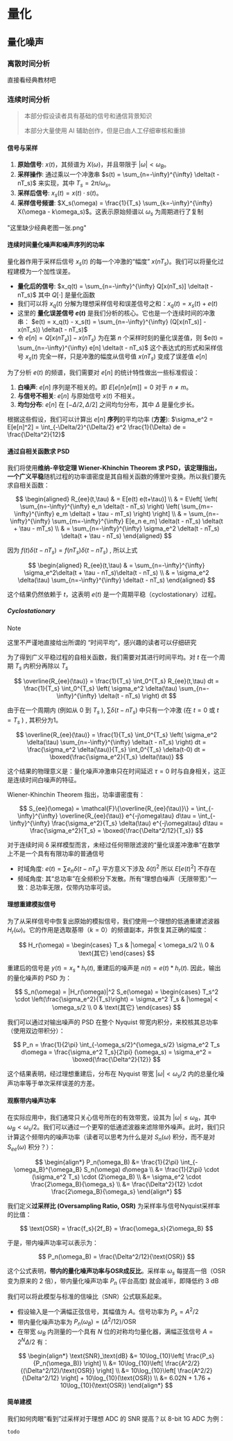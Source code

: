 # 量化

## 量化噪声

### 离散时间分析

直接看经典教材吧

### 连续时间分析

> 本部分假设读者具有基础的信号和通信背景知识
> 
> 本部分大量使用 AI 辅助创作，但是已由人工仔细审核和重排

#### 信号与采样

1.  **原始信号**: $x(t)$，其频谱为 $X(\omega)$，并且带限于 $|\omega| < \omega_B$。
2.  **采样操作**: 通过乘以一个冲激串 $s(t) = \sum_{n=-\infty}^{\infty} \delta(t - nT_s)$ 来实现，其中 $T_s = 2\pi/\omega_s$。
3.  **采样后信号**: $x_s(t) = x(t) \cdot s(t)$。
4.  **采样信号频谱**: $X_s(\omega) = \frac{1}{T_s} \sum_{k=-\infty}^{\infty} X(\omega - k\omega_s)$。这表示原始频谱以 $\omega_s$ 为周期进行了复制

"这里缺少经典老图一张.png"

#### 连续时间量化噪声和噪声序列的功率

量化器作用于采样后信号 $x_s(t)$ 的每一个冲激的“幅度” $x(nT_s)$。我们可以将量化过程建模为一个加性误差。

- **量化后的信号**: $x_q(t) = \sum_{n=-\infty}^{\infty} Q[x(nT_s)] \delta(t - nT_s)$ 其中 $Q[\cdot]$ 是量化函数
- 我们可以将 $x_q(t)$ 分解为理想采样信号和误差信号之和：$x_q(t) = x_s(t) + e(t)$
- 这里的 **量化误差信号 $e(t)$** 是我们分析的核心。它也是一个连续时间的冲激串： $e(t) = x_q(t) - x_s(t) = \sum_{n=-\infty}^{\infty} (Q[x(nT_s)] - x(nT_s)) \delta(t - nT_s)$
- 令 $e[n] = Q[x(nT_s)] - x(nT_s)$ 为在第 $n$ 个采样时刻的量化误差值，则 $e(t) = \sum_{n=-\infty}^{\infty} e[n] \delta(t - nT_s)$ 这个表达式的形式和采样信号 $x_s(t)$ 完全一样，只是冲激的幅度从信号值 $x(nT_s)$ 变成了误差值 $e[n]$

为了分析 $e(t)$ 的频谱，我们需要对 $e[n]$ 的统计特性做出一些标准假设：
1.  **白噪声**: $e[n]$ 序列是不相关的。即 $E[e[n]e[m]] = 0$ 对于 $n \neq m$。
2.  **与信号不相关**: $e[n]$ 与原始信号 $x(t)$ 不相关。
3.  **均匀分布**: $e[n]$ 在 $[-\Delta/2, \Delta/2]$ 之间均匀分布，其中 $\Delta$ 是量化步长。

根据这些假设，我们可以计算出 $e[n]$ **序列**的平均功率 (**方差**): $\sigma_e^2 = E[e[n]^2] = \int_{-\Delta/2}^{\Delta/2} e^2 \frac{1}{\Delta} de = \frac{\Delta^2}{12}$

#### 通过自相关函数求 PSD

我们将使用**维纳-辛钦定理 Wiener-Khinchin Theorem **求 PSD，该定理指出，一个**广义平稳**随机过程的功率谱密度是其自相关函数的傅里叶变换。所以我们要先求自相关函数：

$$
\begin{aligned}
R_{ee}(t,\tau)
& = E[e(t) e(t+\tau)] \\
& = E\left[ \left( \sum_{n=-\infty}^{\infty} e_n \delta(t - nT_s) \right) \left( \sum_{m=-\infty}^{\infty} e_m \delta(t + \tau - mT_s) \right) \right] \\
& = \sum_{n=-\infty}^{\infty} \sum_{m=-\infty}^{\infty} E[e_n e_m] \delta(t - nT_s) \delta(t + \tau - mT_s) \\
& = \sum_{n=-\infty}^{\infty} \sigma_e^2 \delta(t - nT_s) \delta(t + \tau - nT_s)
\end{aligned}
$$

因为 $f(t) \delta(t-nT_s) = f(nT_s) \delta(t-nT_s)$ , 所以上式

$$
\begin{aligned}
R_{ee}(t,\tau)
& = \sum_{n=-\infty}^{\infty} \sigma_e^2\delta(t + \tau - nT_s)\delta(t - nT_s) \\
& = \sigma_e^2 \delta(\tau) \sum_{n=-\infty}^{\infty} \delta(t - nT_s)
\end{aligned}
$$

这个结果仍然依赖于 $t$，这表明 $e(t)$ 是一个周期平稳（cyclostationary）过程。

##### Cyclostationary

> [!NOTE]
>
> 这里不严谨地直接给出所谓的 “时间平均”，感兴趣的读者可以仔细研究

为了得到广义平稳过程的自相关函数，我们需要对其进行时间平均。对 $t$ 在一个周期 $T_s$ 内积分再除以 $T_s$ 

$$
\overline{R_{ee}(\tau)} = \frac{1}{T_s} \int_0^{T_s} R_{ee}(t,\tau) dt = \frac{1}{T_s} \int_0^{T_s} \left( \sigma_e^2 \delta(\tau) \sum_{n=-\infty}^{\infty} \delta(t - nT_s) \right) dt
$$

由于在一个周期内 (例如从 0 到 $T_s$ ), $\sum \delta(t-nT_s)$ 中只有一个冲激 (在 $t=0$ 或 $t=T_s$ ) , 其积分为1。

$$
\overline{R_{ee}(\tau)} 
= \frac{1}{T_s} \int_0^{T_s} \left( \sigma_e^2 \delta(\tau) \sum_{n=-\infty}^{\infty} \delta(t - nT_s) \right) dt
= \frac{\sigma_e^2 \delta(\tau)}{T_s} \int_0^{T_s} \delta(t-0) dt = \boxed{\frac{\sigma_e^2}{T_s} \delta(\tau)}
$$

这个结果的物理意义是：量化噪声冲激串只在时间延迟 $\tau=0$ 时与自身相关，这正是连续时间白噪声的特征。

Wiener-Khinchin Theorem 指出，功率谱密度有：

$$
S_{ee}(\omega) 
= \mathcal{F}\{\overline{R_{ee}(\tau)}\} 
= \int_{-\infty}^{\infty} \overline{R_{ee}(\tau)} e^{-j\omega\tau} d\tau
= \int_{-\infty}^{\infty} \frac{\sigma_e^2}{T_s} \delta(\tau) e^{-j\omega\tau} d\tau
= \frac{\sigma_e^2}{T_s}
= \boxed{\frac{\Delta^2/12}{T_s}}
$$

对于连续时间 δ 采样模型而言，未经过任何带限滤波的“量化误差冲激串”在数学上不是一个具有有限功率的普通信号

- 时域角度: $e(t)=∑ e_n δ(t−nT_s)$  平方意义下涉及 $δ(t)^2$ 所以 $E[e(t)^2]$ 不存在
- 频域角度: 其“总功率”在全频积分下发散。所有“理想白噪声（无限带宽）”一致：总功率无限，仅带内功率可谈。

#### 理想重建模拟信号

为了从采样信号中恢复出原始的模拟信号，我们使用一个理想的低通重建滤波器 $H_r(\omega)$。它的作用是选取基带（$k=0$）的频谱副本，并恢复其正确的幅度：

$$
H_r(\omega) = \begin{cases} T_s & |\omega| < \omega_s/2 \\ 0 & \text{其它} \end{cases}
$$

重建后的信号是 $y(t)=x_s * h_r(t)$, 重建后的噪声是 $n(t)=e(t) * h_r(t)$. 因此，输出的量化噪声的 PSD 为：

$$
S_n(\omega) = |H_r(\omega)|^2 S_e(\omega) = \begin{cases} T_s^2 \cdot \left(\frac{\sigma_e^2}{T_s}\right) = \sigma_e^2 T_s & |\omega| < \omega_s/2 \\ 0 & \text{其它} \end{cases}
$$

我们可以通过对输出噪声的 PSD 在整个 Nyquist 带宽内积分，来校核其总功率（使用双边带积分）：

$$
P_n = \frac{1}{2\pi} \int_{-\omega_s/2}^{\omega_s/2} \sigma_e^2 T_s d\omega = \frac{\sigma_e^2 T_s}{2\pi} (\omega_s) = \sigma_e^2 = \boxed{\frac{\Delta^2}{12}}
$$

这个结果表明，经过理想重建后，分布在 Nyquist 带宽 $|\omega| < \omega_s/2$ 内的总量化噪声功率等于单次采样误差的方差。

#### 观察带内噪声功率

在实际应用中，我们通常只关心信号所在的有效带宽，设其为 $|\omega| \le \omega_B$，其中 $\omega_B < \omega_s/2$。我们可以通过一个更窄的低通滤波器来滤除带外噪声。此时，我们只计算这个频带内的噪声功率（读者可以思考为什么是对 $S_n(\omega)$ 积分，而不是对 $S_{ee}(\omega)$ 积分？）：

$$
\begin{align*}
P_n(\omega_B) &= \frac{1}{2\pi} \int_{-\omega_B}^{\omega_B} S_n(\omega) d\omega \\
              &= \frac{1}{2\pi} \cdot (\sigma_e^2 T_s) \cdot (2\omega_B) \\
              &= \sigma_e^2 \cdot \frac{2\omega_B}{\omega_s} \\
              &= \frac{\Delta^2}{12} \cdot \frac{2\omega_B}{\omega_s}
\end{align*}
$$

我们定义**过采样比 (Oversampling Ratio, OSR)** 为采样率与信号Nyquist采样率的比值：

$$
\text{OSR} = \frac{f_s}{2f_B} = \frac{\omega_s}{2\omega_B}
$$

于是，带内噪声功率可以表示为：

$$
P_n(\omega_B) = \frac{\Delta^2/12}{\text{OSR}}
$$

这个公式表明，**带内的量化噪声功率与OSR成反比**。采样率 $\omega_s$ 每提高一倍（OSR 变为原来的 2 倍），带内量化噪声功率 $P_n$ (平台高度) 就会减半，即降低约 $3 \text{ dB}$

我们可以将此模型与标准的信噪比（SNR）公式联系起来。

- 假设输入是一个满幅正弦信号，其幅值为 $A$。信号功率为 $P_s = A^2/2$
- 带内量化噪声功率为 $P_n(\omega_B) = (\Delta^2/12)/\text{OSR}$
- 在带宽 $\omega_B$ 内测量的一个具有 $N$ 位的对称均匀量化器，满幅正弦信号 $A=2^N \Delta / 2$ 有：

$$
\begin{align*}
\text{SNR}_\text{dB} &= 10\log_{10}\left[ \frac{P_s}{P_n(\omega_B)} \right] \\
           &= 10\log_{10}\left[ \frac{A^2/2}{(\Delta^2/12)/\text{OSR}} \right] \\
           &= 10\log_{10}\left[ \frac{A^2/2}{\Delta^2/12} \right] + 10\log_{10}(\text{OSR}) \\
           &= 6.02N + 1.76 + 10\log_{10}(\text{OSR})
\end{align*}
$$

#### 简单建模

我们如何肉眼“看到”过采样对于理想 ADC 的 SNR 提高？以 8-bit 1G ADC 为例：

```python
todo
```
